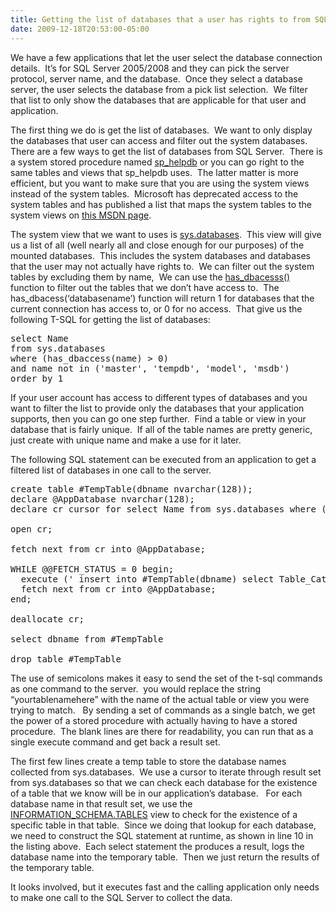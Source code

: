 ```yaml
---
title: Getting the list of databases that a user has rights to from SQL Server
date: 2009-12-18T20:53:00-05:00
---
```

We have a few applications that let the user select the database connection details.  It’s for SQL Server 2005/2008 and they can pick the server protocol, server name, and the database.  Once they select a database server, the user selects the database from a pick list selection.  We filter that list to only show the databases that are applicable for that user and application.

The first thing we do is get the list of databases.  We want to only display the databases that user can access and filter out the system databases.  There are a few ways to get the list of databases from SQL Server.  There is a system stored procedure named [sp_helpdb](http://msdn.microsoft.com/en-us/library/ms178568.aspx) or you can go right to the same tables and views that sp_helpdb uses.  The latter matter is more efficient, but you want to make sure that you are using the system views instead of the system tables.  Microsoft has deprecated access to the system tables and has published a list that maps the system tables to the system views on [this MSDN page](http://msdn.microsoft.com/en-us/library/ms187997.aspx "SQL Server 2008 Books Online (November 2009) - Mapping System Tables to System Views (Transact-SQL)").

The system view that we want to uses is [sys.databases](http://msdn.microsoft.com/en-us/library/ms178534.aspx "sys.databases (Transact-SQL)").  This view will give us a list of all (well nearly all and close enough for our purposes) of the mounted databases.  This includes the system databases and databases that the user may not actually have rights to.  We can filter out the system tables by excluding them by name,  We can use the [has_dbacesss()](http://msdn.microsoft.com/en-us/library/ms187718.aspx) function to filter out the tables that we don’t have access to.  The has_dbacess(&#8216;databasename&#8217;) function will return 1 for databases that the current connection has access to, or 0 for no access.  That give us the following T-SQL for getting the list of databases:

<pre name="code">select Name <br />from sys.databases <br />where (has_dbaccess(name) > 0) <br />and name not in ('master', 'tempdb', 'model', 'msdb') <br />order by 1</pre>

If your user account has access to different types of databases and you want to filter the list to provide only the databases that your application supports, then you can go one step further.  Find a table or view in your database that is fairly unique.  If all of the table names are pretty generic, just create with unique name and make a use for it later.

The following SQL statement can be executed from an application to get a filtered list of databases in one call to the server.

<pre name="code">create table #TempTable(dbname nvarchar(128));<br />declare @AppDatabase nvarchar(128);<br />declare cr cursor for select Name from sys.databases where (has_dbaccess(name) > 0) <br /><br />open cr;<br /><br />fetch next from cr into @AppDatabase;<br /><br />WHILE @@FETCH_STATUS = 0 begin;<br />  execute (' insert into #TempTable(dbname) select Table_Catalog from [' + @AppDatabase + '].INFORMATION_SCHEMA.TABLES where TABLE_NAME = ''GeoZoneEdge''');<br />  fetch next from cr into @AppDatabase;<br />end;<br /><br />deallocate cr;<br /><br />select dbname from #TempTable<br /><br />drop table #TempTable</pre>

The use of semicolons makes it easy to send the set of the t-sql commands as one command to the server.  you would replace the string “yourtablenamehere” with the name of the actual table or view you were trying to match.   By sending a set of commands as a single batch, we get the power of a stored procedure with actually having to have a stored procedure.  The blank lines are there for readability, you can run that as a single execute command and get back a result set.

The first few lines create a temp table to store the database names collected from sys.databases.  We use a cursor to iterate through result set from sys.databases so that we can check each database for the existence of a table that we know will be in our application’s database.   For each database name in that result set, we use the [INFORMATION_SCHEMA.TABLES](http://msdn.microsoft.com/en-us/library/ms186224.aspx) view to check for the existence of a specific table in that table.  Since we doing that lookup for each database, we need to construct the SQL statement at runtime, as shown in line 10 in the listing above.  Each select statement the produces a result, logs the database name into the temporary table.  Then we just return the results of the temporary table.

It looks involved, but it executes fast and the calling application only needs to make one call to the SQL Server to collect the data.
